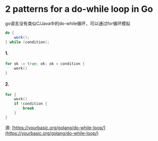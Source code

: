 # 2 patterns for a do-while loop in Go

go语言没有类似C/Java中的do-while循环，可以通过for循环模拟

```java
do {
    work();
} while (condition);
```

#### 1.

```go
for ok := true; ok; ok = condition {
    work()
}
```

#### 2.

```go
for {
    work()
    if !condition {
        break
    }
}
```

源: [https://yourbasic.org/golang/do-while-loop/](https://yourbasic.org/golang/do-while-loop/)